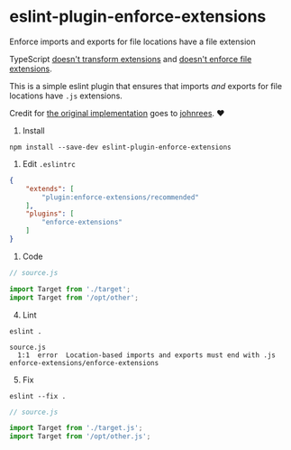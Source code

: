 # eslint-plugin-enforce-extensions
Enforce imports and exports for file locations have a file extension

TypeScript [doesn't transform extensions](https://github.com/microsoft/TypeScript/issues/16577) and [doesn't enforce file extensions](https://github.com/microsoft/TypeScript/issues/42813).

This is a simple eslint plugin that ensures that imports _and_ exports for file locations have `.js` extensions.

Credit for [the original implementation](https://github.com/solana-labs/wallet-adapter/pull/547) goes to [johnrees](https://github.com/johnrees). ❤️

1. Install
```shell
npm install --save-dev eslint-plugin-enforce-extensions
```

1. Edit `.eslintrc`
```json
{
    "extends": [
        "plugin:enforce-extensions/recommended"
    ],
    "plugins": [
        "enforce-extensions"
    ]
}
```

1. Code
```js
// source.js

import Target from './target';
import Target from '/opt/other';
```

4. Lint

```shell
eslint .
```
```
source.js
  1:1  error  Location-based imports and exports must end with .js  enforce-extensions/enforce-extensions
```

5. Fix

```shell
eslint --fix .
```
```js
// source.js

import Target from './target.js';
import Target from '/opt/other.js';
```
